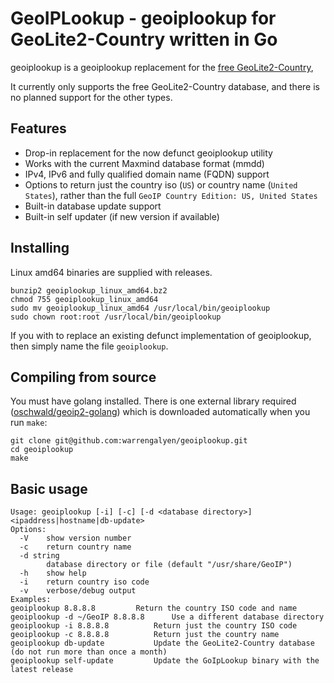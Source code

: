 # GeoIPLookup - geoiplookup for GeoLite2-Country written in Go

geoiplookup is a geoiplookup replacement for the [free GeoLite2-Country](https://dev.maxmind.com/geoip/geoip2/geolite2/),

It currently only supports the free GeoLite2-Country database, and there is no planned support for the other types.


## Features

- Drop-in replacement for the now defunct geoiplookup utility
- Works with the current Maxmind database format (mmdd)
- IPv4, IPv6 and fully qualified domain name (FQDN) support
- Options to return just the country iso (`US`) or country name (`United States`), rather than the full `GeoIP Country Edition: US, United States`
- Built-in database update support
- Built-in self updater (if new version if available)

## Installing

Linux amd64 binaries are supplied with releases.

```
bunzip2 geoiplookup_linux_amd64.bz2
chmod 755 geoiplookup_linux_amd64
sudo mv geoiplookup_linux_amd64 /usr/local/bin/geoiplookup
sudo chown root:root /usr/local/bin/geoiplookup
```

If you with to replace an existing defunct implementation of geoiplookup, then simply name the file `geoiplookup`.


## Compiling from source

You must have golang installed. There is one external library required ([oschwald/geoip2-golang](https://github.com/oschwald/geoip2-golang)) which is downloaded automatically when you run `make`:

```
git clone git@github.com:warrengalyen/geoiplookup.git
cd geoiplookup
make
```

## Basic usage
```
Usage: geoiplookup [-i] [-c] [-d <database directory>] <ipaddress|hostname|db-update>
Options:
  -V	show version number
  -c	return country name
  -d string
    	database directory or file (default "/usr/share/GeoIP")
  -h	show help
  -i	return country iso code
  -v	verbose/debug output
Examples:
geoiplookup 8.8.8.8			Return the country ISO code and name
geoiplookup -d ~/GeoIP 8.8.8.8		Use a different database directory
geoiplookup -i 8.8.8.8			Return just the country ISO code
geoiplookup -c 8.8.8.8			Return just the country name
geoiplookup db-update			Update the GeoLite2-Country database (do not run more than once a month)
geoiplookup self-update			Update the GoIpLookup binary with the latest release
```
